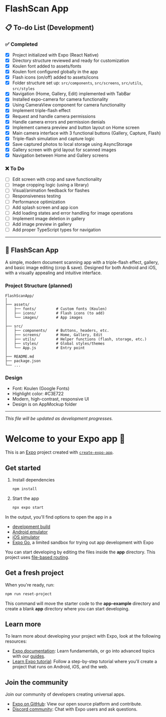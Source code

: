 # FlashScan App

## 📋 To-do List (Development)

### ✅ Completed
- [x] Project initialized with Expo (React Native)
- [x] Directory structure reviewed and ready for customization
- [x] Koulen font added to assets/fonts
- [x] Koulen font configured globally in the app
- [x] Flash icons (on/off) added to assets/icons
- [x] Folder structure set up: `src/components`, `src/screens`, `src/utils`, `src/styles`
- [x] Navigation (Home, Gallery, Edit) implemented with TabBar
- [x] Installed expo-camera for camera functionality
- [x] Using CameraView component for camera functionality
- [x] Implement triple-flash effect
- [x] Request and handle camera permissions
- [x] Handle camera errors and permission denials
- [x] Implement camera preview and button layout on Home screen
- [x] Main camera interface with 3 functional buttons (Gallery, Capture, Flash)
- [x] Triple-flash simulation and capture logic
- [x] Save captured photos to local storage using AsyncStorage
- [x] Gallery screen with grid layout for scanned images
- [x] Navigation between Home and Gallery screens

### ❌ To Do
- [ ] Edit screen with crop and save functionality
- [ ] Image cropping logic (using a library)
- [ ] Visual/animation feedback for flashes
- [ ] Responsiveness testing
- [ ] Performance optimization
- [ ] Add splash screen and app icon
- [ ] Add loading states and error handling for image operations
- [ ] Implement image deletion in gallery
- [ ] Add image preview in gallery
- [ ] Add proper TypeScript types for navigation

---

## 📱 FlashScan App
A simple, modern document scanning app with a triple-flash effect, gallery, and basic image editing (crop & save). Designed for both Android and iOS, with a visually appealing and intuitive interface.

### Project Structure (planned)

```
FlashScanApp/
│
├── assets/
│   ├── fonts/         # Custom fonts (Koulen)
│   ├── icons/         # Flash icons (to add)
│   └── images/        # App images
│
├── src/
│   ├── components/    # Buttons, headers, etc.
│   ├── screens/       # Home, Gallery, Edit
│   ├── utils/         # Helper functions (flash, storage, etc.)
│   ├── styles/        # Global styles/themes
│   └── App.js         # Entry point
│
├── README.md
├── package.json
└── ...
```

### Design
- Font: Koulen (Google Fonts)
- Highlight color: #C3E722
- Modern, high-contrast, responsive UI
- Design is on AppMockup folder

---

_This file will be updated as development progresses._

# Welcome to your Expo app 👋

This is an [Expo](https://expo.dev) project created with [`create-expo-app`](https://www.npmjs.com/package/create-expo-app).

## Get started

1. Install dependencies

   ```bash
   npm install
   ```

2. Start the app

   ```bash
   npx expo start
   ```

In the output, you'll find options to open the app in a

- [development build](https://docs.expo.dev/develop/development-builds/introduction/)
- [Android emulator](https://docs.expo.dev/workflow/android-studio-emulator/)
- [iOS simulator](https://docs.expo.dev/workflow/ios-simulator/)
- [Expo Go](https://expo.dev/go), a limited sandbox for trying out app development with Expo

You can start developing by editing the files inside the **app** directory. This project uses [file-based routing](https://docs.expo.dev/router/introduction).

## Get a fresh project

When you're ready, run:

```bash
npm run reset-project
```

This command will move the starter code to the **app-example** directory and create a blank **app** directory where you can start developing.

## Learn more

To learn more about developing your project with Expo, look at the following resources:

- [Expo documentation](https://docs.expo.dev/): Learn fundamentals, or go into advanced topics with our [guides](https://docs.expo.dev/guides).
- [Learn Expo tutorial](https://docs.expo.dev/tutorial/introduction/): Follow a step-by-step tutorial where you'll create a project that runs on Android, iOS, and the web.

## Join the community

Join our community of developers creating universal apps.

- [Expo on GitHub](https://github.com/expo/expo): View our open source platform and contribute.
- [Discord community](https://chat.expo.dev): Chat with Expo users and ask questions.
